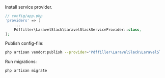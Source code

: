 Install service provider.

```php
// config/app.php
'providers' => [
    ...
    Pdffiller\LaravelSlack\LaravelSlackServiceProvider::class,
];
```

Publish config-file:

```bash
php artisan vendor:publish --provider="Pdffiller\LaravelSlack\LaravelSlackServiceProvider"
```

Run migrations:

```bash
php artisan migrate
```
